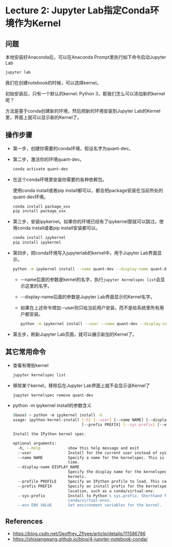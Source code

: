 # Lecture 2: Jupyter Lab指定Conda环境作为Kernel

## 问题

本地安装好Anaconda后，可以在Anaconda Prompt里执行如下命令启动Jupyter Lab

```bash
jupyter lab
```

我们在创建notebook的时候，可以选择kernel。

初始安装后，只有一个默认的kernel: Python 3，那我们怎么可以添加新的kernel呢？

方法是基于conda创建新的环境，然后把新的环境安装到Jupyter Lab的Kernel里，界面上就可以显示新的Kernel了。

## 操作步骤

* 第一步，创建你需要的conda环境，假设名字为quant-dev。

* 第二步，激活你的环境quant-dev。

  ```bash
  conda activate quant-dev
  ```

* 在这个conda环境里安装你需要的各种依赖包。

  使用conda  install或者pip install都可以，都会把package安装在当前所处的quant-dev环境。

  ```bash
  conda install package_xxx
  pip install package_xxx
  ```

* 第三步，安装ipykernel。如果你的环境已经有了ipykernel那就可以跳过。使用conda install或者pip install安装都可以。

  ```bash
  conda install ipykernel
  pip install ipykernel
  ```

* 第四步，把conda环境写入jupyterlab的kernel中，用于Jupyter Lab界面显示。

  ```bash
  python -m ipykernel install --name quant-dev --display-name quant-dev
  ```

  * --name后面的参数是kernel的名字，执行`jupyter kernelspec list`会显示这里的名字。

  * --display-name后面的参数是Jupyter  Lab界面显示的Kernel名字。

  * 如果在上述命令增加--user则只给当前用户安装，而不是给系统里所有用户都安装。

    ```bash
    python -m ipykernel install --user --name quant-dev --display-name quant-dev
    ```

* 第五步，刷新Jupyter Lab页面，就可以展示新加的Kernel了。



## 其它常用命令

* 查看有哪些kernel

  ```bash
  jupyter kernelspec list
  ```

* 移除某个kernel，移除后在Jupyter Lab界面上就不会显示该Kernel了

  ```bash
  jupyter kernelspec remove quant-dev
  ```
  
* python -m ipykernel install的参数含义

  ```bash
  (base) > python -m ipykernel install -h
  usage: ipython-kernel-install [-h] [--user] [--name NAME] [--display-name DISPLAY_NAME] [--profile PROFILE]
                                [--prefix PREFIX] [--sys-prefix] [--env ENV VALUE]
  
  Install the IPython kernel spec.
  
  optional arguments:
    -h, --help            show this help message and exit
    --user                Install for the current user instead of system-wide
    --name NAME           Specify a name for the kernelspec. This is needed to have multiple IPython kernels at the same
                          time.
    --display-name DISPLAY_NAME
                          Specify the display name for the kernelspec. This is helpful when you have multiple IPython
                          kernels.
    --profile PROFILE     Specify an IPython profile to load. This can be used to create custom versions of the kernel.
    --prefix PREFIX       Specify an install prefix for the kernelspec. This is needed to install into a non-default
                          location, such as a conda/virtual-env.
    --sys-prefix          Install to Python's sys.prefix. Shorthand for --prefix='C:\Users\jczha\Anaconda3'. For use in
                          conda/virtual-envs.
    --env ENV VALUE       Set environment variables for the kernel.
  ```

## References

* https://blog.csdn.net/Geoffrey_Zflyee/article/details/111586786
* https://shixiangwang.github.io/blog/4-jupyter-notebook-conda/



